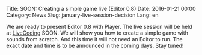 Title: SOON: Creating a simple game live (Editor 0.8)
Date: 2016-01-21 00:00
Category: News
Slug: january-live-session-decision
Lang: en

We are ready to present Editor 0.8 with Player. The live session will be held at <a title="LiveCoding" href="https://www.livecoding.tv/kornerr">LiveCoding</a> SOON. We will show you how to create a simple game with sounds from scratch. And this time it will not need an Editor to run.
The exact date and time is to be announced in the coming days. Stay tuned!
